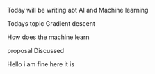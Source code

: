 Today will be writing abt AI and Machine learning

Todays topic  Gradient descent

How does the machine learn

proposal Discussed 

Hello i am fine
here it is


